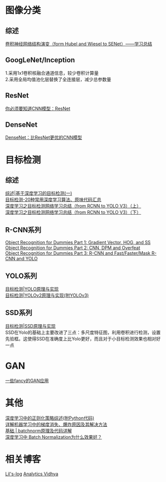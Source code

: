 # 图像分类
## 综述
[卷积神经网络结构演变（form Hubel and Wiesel to SENet）——学习总结](https://zhuanlan.zhihu.com/p/34621135)<br>
## GoogLeNet/Inception
1.采用1x1卷积核融合通道信息，较少卷积计算量<br>
2.采用全局均值池化层替换了全连接层，减少总参数量<br>
## ResNet
[你必须要知道CNN模型：ResNet](https://zhuanlan.zhihu.com/p/31852747)<br>
## DenseNet
[DenseNet：比ResNet更优的CNN模型](https://zhuanlan.zhihu.com/p/37189203)<br>

# 目标检测
## 综述
[综述|基于深度学习的目标检测(一)](https://zhuanlan.zhihu.com/p/34325398)<br>
[目标检测-20种常用深度学习算法、原味代码汇总](https://zhuanlan.zhihu.com/p/37056927)<br>
[深度学习之目标检测网络学习总结（from RCNN to YOLO V3）（上）](https://zhuanlan.zhihu.com/p/35724768)<br>
[深度学习之目标检测网络学习总结（from RCNN to YOLO V3）（下）](https://zhuanlan.zhihu.com/p/35731743)<br>
## R-CNN系列
[Object Recognition for Dummies Part 1: Gradient Vector, HOG, and SS](https://lilianweng.github.io/lil-log/2017/10/29/object-recognition-for-dummies-part-1.html)<br>
[Object Recognition for Dummies Part 2: CNN, DPM and Overfeat](https://lilianweng.github.io/lil-log/2017/12/15/object-recognition-for-dummies-part-2.html)<br>
[Object Recognition for Dummies Part 3: R-CNN and Fast/Faster/Mask R-CNN and YOLO](https://lilianweng.github.io/lil-log/2017/12/31/object-recognition-for-dummies-part-3.html)<br>
## YOLO系列
[目标检测|YOLO原理与实现](https://zhuanlan.zhihu.com/p/32525231)<br>
[目标检测|YOLOv2原理与实现(附YOLOv3)](https://zhuanlan.zhihu.com/p/35325884)<br>

## SSD系列
[目标检测|SSD原理与实现](https://zhuanlan.zhihu.com/p/33544892)<br>
SSD在Yolo的基础上主要改进了三点：多尺度特征图，利用卷积进行检测，设置先验框。这使得SSD在准确度上比Yolo更好，而且对于小目标检测效果也相对好一点<br>

# GAN
[一些fancy的GAN应用](https://zhuanlan.zhihu.com/p/39530883)<br>

# 其他
[深度学习中的正则化策略综述(附Python代码)](https://zhuanlan.zhihu.com/p/37120298)<br>
[详解机器学习中的梯度消失、爆炸原因及其解决方法](https://blog.csdn.net/qq_25737169/article/details/78847691)<br>
[基础 | batchnorm原理及代码详解](https://blog.csdn.net/qq_25737169/article/details/79048516)<br>
[深度学习中 Batch Normalization为什么效果好？](https://www.zhihu.com/question/38102762)<br>

# 相关博客
[Lil's-log](https://lilianweng.github.io/lil-log/2018/08/12/from-autoencoder-to-beta-vae.html)
[Analytics Vidhya](https://www.analyticsvidhya.com/blog/)
